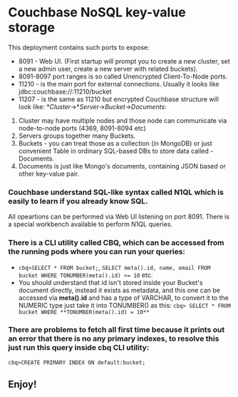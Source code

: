 # Couchbase NoSQL key-value storage
This deployment contains such ports to expose:
* 8091 - Web UI. (First startup will prompt you to create a new cluster, set a new admin user, create a new server with related buckets).
* 8091-8097 port ranges is so called Unencrypted Client-To-Node ports.
* 11210 - is the main port for external connections. Usually it looks like jdbc:couchbase://<host>:11210/bucket
* 11207 - is the same as 11210 but encrypted
Couchbase structure will look like: **Cluster*->**Server*->*Bucket*->*Documents*:
1. Cluster may have multiple nodes and those node can communicate via node-to-node ports (4369, 8091-8094 etc)
2. Servers groups together many Buckets.
3. Buckets - you can treat those as a collection (in MongoDB) or just convenient Table in ordinary SQL-based DBs to store data called - Documents.
3. Documents is just like Mongo's documents, containing JSON based or other key-value pair.
### Couchbase understand SQL-like syntax called N1QL which is easily to learn if you already know SQL.
All opeartions can be performed via Web UI listening on port 8091. There is a special workbench available to perform N1QL queries.
### There is a CLI utility called CBQ, which can be accessed from the running pods where you can run your queries:
  * `cbq>SELECT * FROM bucket;`, `SELECT meta().id, name, email FROM bucket WHERE TONUMBER(meta().id) >= 10` etc.
  * You should understand that id isn't stored inside your Bucket's document directly, instead it exists as metadata, and this one can be accessed via **meta().id** and has a type of VARCHAR, to convert it to the NUMERIC type just take it into TONUMBER() as this: `cbq> SELECT * FROM bucket WHERE **TONUMBER(meta().id) = 10**`

### There are problems to fetch all first time because it prints out an error that there is no any primary indexes, to resolve this just run this query inside cbq CLI utility:
`cbq>CREATE PRIMARY INDEX ON default:bucket;`

## Enjoy!
